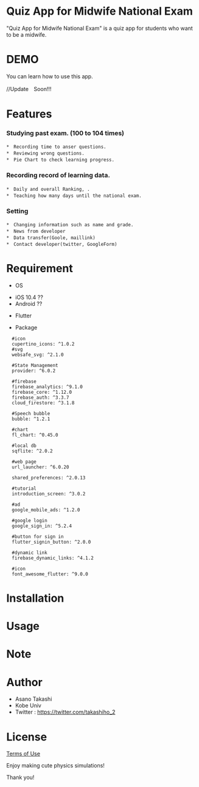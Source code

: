 
# Quiz App for Midwife National Exam
 
"Quiz App for Midwife National Exam" is a quiz app for students who want to be a midwife.

# DEMO
 
You can learn how to use this app.

//Update　Soon!!!
![]()
 
# Features
 
### Studying past exam. (100 to 104 times)
```
*　Recording time to anser questions.
*　Reviewing wrong questions.
*　Pie Chart to check learning progress.
```

### Recording record of learning data.
```
*　Daily and overall Ranking, .
*　Teaching how many days until the national exam.
```

### Setting
```
*　Changing information such as name and grade.
*　News from developer
*　Data transfer(Goole, maillink)
*　Contact developer(twitter, GoogleForm)
```
 
# Requirement
 
- OS
* iOS 10.4 ??
* Android ??

- Flutter 

- Package
```
  #icon
  cupertino_icons: ^1.0.2
  #svg
  websafe_svg: ^2.1.0

  #State Management
  provider: ^6.0.2

  #firebase
  firebase_analytics: ^9.1.0
  firebase_core: ^1.12.0
  firebase_auth: ^3.3.7
  cloud_firestore: ^3.1.8

  #Speech bubble
  bubble: ^1.2.1

  #chart
  fl_chart: ^0.45.0

  #local db
  sqflite: ^2.0.2

  #web page
  url_launcher: ^6.0.20

  shared_preferences: ^2.0.13

  #tutorial
  introduction_screen: ^3.0.2

  #ad
  google_mobile_ads: ^1.2.0

  #google login
  google_sign_in: ^5.2.4

  #button for sign in 
  flutter_signin_button: ^2.0.0

  #dynamic link
  firebase_dynamic_links: ^4.1.2

  #icon
  font_awesome_flutter: ^9.0.0
```
 
 
# Installation
 
# Usage

 
# Note
 

 
# Author
 
* Asano Takashi
* Kobe Univ
* Twitter : https://twitter.com/takashiho_2
 
# License
 [Terms of Use](https://nostalgic-catmint-d3c.notion.site/716f1cb47a35414e81d18acd06ab44ec)

 
Enjoy making cute physics simulations!
 
Thank you!
